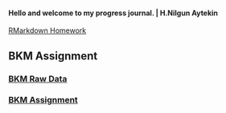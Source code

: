 #### Hello and welcome to my progress journal. | H.Nilgun Aytekin

[RMarkdown Homework](RMarkdown-Homework.html)

## BKM Assignment
### [BKM Raw Data](https://github.com/pjournal/mef03-Nilgun/blob/master/2019-BKM%20Rapor-Konsolide.xlsx?raw=true)
### [BKM Assignment](https://pjournal.github.io/mef03-Nilgun//Assignment-BKM-Report.html)
